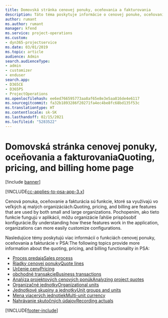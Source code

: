```yaml
---
title: Domovská stránka cenovej ponuky, oceňovania a fakturovania
description: Táto téma poskytuje informácie o cenovej ponuke, oceňovaní a fakturácii.
author: rumant
ms.author: rumant
manager: kfend
ms.service: project-operations
ms.custom:
- dyn365-projectservice
ms.date: 03/01/2019
ms.topic: article
audience: Admin
search.audienceType:
- admin
- customizer
- enduser
search.app:
- D365CE
- D365PS
- ProjectOperations
ms.openlocfilehash: ee6ed766595773aa8af65e8e3e5aa816de4e6117
ms.sourcegitcommit: fa32b1893286f20271fa4ec4be8fc68bd135f53c
ms.translationtype: HT
ms.contentlocale: sk-SK
ms.lasthandoff: 02/15/2021
ms.locfileid: "5283522"
---
```

# <a name="quoting-pricing-and-billing-home-page"></a><span data-ttu-id="ea46f-103">Domovská stránka cenovej ponuky, oceňovania a fakturovania</span><span class="sxs-lookup"><span data-stu-id="ea46f-103">Quoting, pricing, and billing home page</span></span>

[!include [banner](../includes/psa-now-project-operations.md)]

[!INCLUDE[cc-applies-to-psa-app-3.x](../includes/cc-applies-to-psa-app-3x.md)]

<span data-ttu-id="ea46f-104">Cenová ponuka, oceňovanie a fakturácia sú funkcie, ktoré sa využívajú vo veľkých aj malých organizáciách.</span><span class="sxs-lookup"><span data-stu-id="ea46f-104">Quoting, pricing, and billing are features that are used by both small and large organizations.</span></span> <span data-ttu-id="ea46f-105">Pochopením, ako tieto funkcie fungujú v aplikácii, môžu organizácie ľahšie prispôsobiť konfigurácie.</span><span class="sxs-lookup"><span data-stu-id="ea46f-105">By understanding how these features work in the application, organizations can more easily customize configurations.</span></span>

<span data-ttu-id="ea46f-106">Nasledujúce témy poskytujú viac informácií o funkciách cenovej ponuky, oceňovania a fakturácie v PSA:</span><span class="sxs-lookup"><span data-stu-id="ea46f-106">The following topics provide more information about the quoting, pricing, and billing functionality in PSA:</span></span>

- [<span data-ttu-id="ea46f-107">Proces predaja</span><span class="sxs-lookup"><span data-stu-id="ea46f-107">Sales process</span></span>](basic-sales-process.md)
- [<span data-ttu-id="ea46f-108">Riadky cenovej ponuky</span><span class="sxs-lookup"><span data-stu-id="ea46f-108">Quote lines</span></span>](basic-quote-lines.md)
- [<span data-ttu-id="ea46f-109">Určenie ceny</span><span class="sxs-lookup"><span data-stu-id="ea46f-109">Pricing</span></span>](basic-pricing.md)
- [<span data-ttu-id="ea46f-110">obchodné transakcie</span><span class="sxs-lookup"><span data-stu-id="ea46f-110">Business transactions</span></span>](basic-business-transactions.md)
- [<span data-ttu-id="ea46f-111">Analýza projektových cenových ponúk</span><span class="sxs-lookup"><span data-stu-id="ea46f-111">Analyzing project quotes</span></span>](basic-analyzing-quotes.md)
- [<span data-ttu-id="ea46f-112">Organizačné jednotky</span><span class="sxs-lookup"><span data-stu-id="ea46f-112">Organizational units</span></span>](advanced-organizational.md)
- [<span data-ttu-id="ea46f-113">Jednotkové skupiny a jednotky</span><span class="sxs-lookup"><span data-stu-id="ea46f-113">Unit groups and units</span></span>](advanced-units.md)
- [<span data-ttu-id="ea46f-114">Mena viacerých jednotiek</span><span class="sxs-lookup"><span data-stu-id="ea46f-114">Multi-unit currency</span></span>](advanced-currency.md)
- [<span data-ttu-id="ea46f-115">Nahrávanie skutočných údajov</span><span class="sxs-lookup"><span data-stu-id="ea46f-115">Recording actuals</span></span>](advanced-actuals.md)


[!INCLUDE[footer-include](../includes/footer-banner.md)]